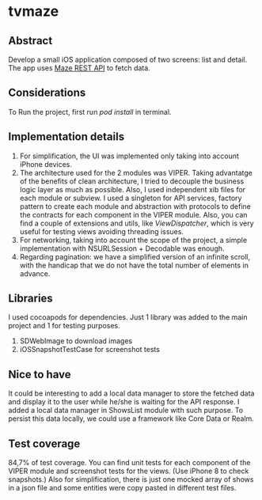 # tvmaze

## Abstract
Develop a small iOS application composed of two screens: list and detail.
The app uses [Maze REST API](http://www.tvmaze.com/api) to fetch data.

## Considerations
To Run the project, first run *pod install* in terminal.

## Implementation details
1. For simplification, the UI was implemented only taking into account iPhone devices.
2. The architecture used for the 2 modules was VIPER. Taking advantatge of the benefits of clean architecture, I tried to decouple the business logic layer as much as possible. Also, I used independent xib files for each module or subview. I used a singleton for API services, factory pattern to create each module and abstraction with protocols to define the contracts for each component in the VIPER module. Also, you can find a couple of extensions and utils, like *ViewDispatcher*, which is very useful for testing views avoiding threading issues.
3. For networking, taking into account the scope of the project, a simple implementation with NSURLSession + Decodable was enough.
4. Regarding pagination: we have a simplified version of an infinite scroll, with the handicap that we do not have the total number of elements in advance.

## Libraries
I used cocoapods for dependencies. Just 1 library was added to the main project and 1 for testing purposes.
1. SDWebImage to download images
2. iOSSnapshotTestCase for screenshot tests

## Nice to have
It could be interesting to add a local data manager to store the fetched data and display it to the user while he/she is waiting for the API response. I added a local data manager in ShowsList module with such purpose. To persist this data locally, we could use a framework like Core Data or Realm.

## Test coverage
84,7% of test coverage.
You can find unit tests for each component of the VIPER module and screenshot tests for the views. (Use iPhone 8 to check snapshots.)
Also for simplification, there is just one mocked array of shows in a json file and some entities were copy pasted in different test files.
